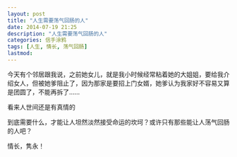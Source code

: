 ```yaml
---
layout: post
title: "人生需要荡气回肠的人"
date: 2014-07-19 21:25
description: "人生需要荡气回肠的人"
categories: 信手涂鸦
tags: [人生, 情长, 荡气回肠]
lastmod: 
--- 
```


今天有个邻居跟我说，之前她女儿，就是我小时候经常粘着她的大姐姐，要给我介绍女人，但被她爹阻止了，因为那家是要招上门女婿，她爹认为我家好不容易又算是团圆了，不能再拆了……

看来人世间还是有真情的

到底需要什么，才能让人坦然淡然接受命运的坎坷？或许只有那些能让人荡气回肠的人吧？

情长，隽永！

